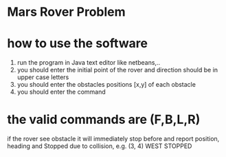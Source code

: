 # Mars Rover Problem
# how to use the software
1) run the program in Java text editor like netbeans,..
2) you should enter the initial point of the rover and direction should be in upper case letters
3) you should enter the obstacles positions [x,y] of each obstacle
4) you should enter the command
# the valid commands are (F,B,L,R) 
if the rover see obstacle it will immediately stop before and report position, heading and Stopped due to collision, e.g. (3, 4) WEST
STOPPED
